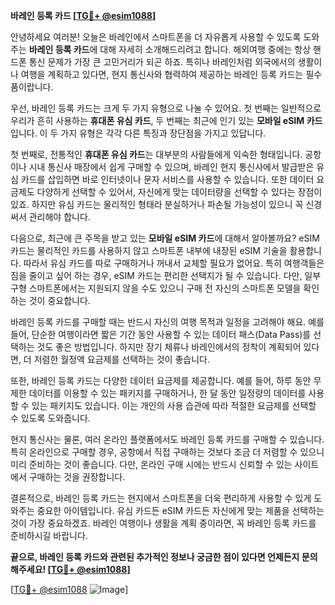 **바레인 등록 카드 [[TG💪+ @esim1088](https://t.me/s/esim1088)]**

안녕하세요 여러분! 오늘은 바레인에서 스마트폰을 더 자유롭게 사용할 수 있도록 도와주는 **바레인 등록 카드**에 대해 자세히 소개해드리려고 합니다. 해외여행 중에는 항상 핸드폰 통신 문제가 가장 큰 고민거리가 되곤 하죠. 특히나 바레인처럼 외국에서의 생활이나 여행을 계획하고 있다면, 현지 통신사와 협력하여 제공하는 바레인 등록 카드는 필수품이랍니다.

우선, 바레인 등록 카드는 크게 두 가지 유형으로 나눌 수 있어요. 첫 번째는 일반적으로 우리가 흔히 사용하는 **휴대폰 유심 카드**, 두 번째는 최근에 인기 있는 **모바일 eSIM 카드**입니다. 이 두 가지 유형은 각각 다른 특징과 장단점을 가지고 있답니다.

첫 번째로, 전통적인 **휴대폰 유심 카드**는 대부분의 사람들에게 익숙한 형태입니다. 공항이나 시내 통신사 매장에서 쉽게 구매할 수 있으며, 바레인 현지 통신사에서 발급받은 유심 카드를 삽입하면 바로 인터넷이나 문자 서비스를 사용할 수 있습니다. 또한 데이터 요금제도 다양하게 선택할 수 있어서, 자신에게 맞는 데이터량을 선택할 수 있다는 장점이 있죠. 하지만 유심 카드는 물리적인 형태라 분실하거나 파손될 가능성이 있으니 꼭 신경 써서 관리해야 합니다.

다음으로, 최근에 큰 주목을 받고 있는 **모바일 eSIM 카드**에 대해서 알아볼까요? eSIM 카드는 물리적인 카드를 사용하지 않고 스마트폰 내부에 내장된 eSIM 기술을 활용합니다. 따라서 유심 카드를 따로 구매하거나 꺼내서 교체할 필요가 없어요. 특히 여행객들은 짐을 줄이고 싶어 하는 경우, eSIM 카드는 편리한 선택지가 될 수 있습니다. 다만, 일부 구형 스마트폰에서는 지원되지 않을 수도 있으니 구매 전 자신의 스마트폰 모델을 확인하는 것이 중요합니다.

바레인 등록 카드를 구매할 때는 반드시 자신의 여행 목적과 일정을 고려해야 해요. 예를 들어, 단순한 여행이라면 짧은 기간 동안 사용할 수 있는 데이터 패스(Data Pass)를 선택하는 것도 좋은 방법입니다. 하지만 장기 체류나 바레인에서의 정착이 계획되어 있다면, 더 저렴한 월정액 요금제를 선택하는 것이 좋습니다.

또한, 바레인 등록 카드는 다양한 데이터 요금제를 제공합니다. 예를 들어, 하루 동안 무제한 데이터를 이용할 수 있는 패키지를 구매하거나, 한 달 동안 일정량의 데이터를 사용할 수 있는 패키지도 있습니다. 이는 개인의 사용 습관에 따라 적절한 요금제를 선택할 수 있도록 도와줍니다.

현지 통신사는 물론, 여러 온라인 플랫폼에서도 바레인 등록 카드를 구매할 수 있습니다. 특히 온라인으로 구매할 경우, 공항에서 직접 구매하는 것보다 조금 더 저렴할 수 있으니 미리 준비하는 것이 좋습니다. 다만, 온라인 구매 시에는 반드시 신뢰할 수 있는 사이트에서 구매하는 것을 권장합니다.

결론적으로, 바레인 등록 카드는 현지에서 스마트폰을 더욱 편리하게 사용할 수 있게 도와주는 중요한 아이템입니다. 유심 카드든 eSIM 카드든 자신에게 맞는 제품을 선택하는 것이 가장 중요하겠죠. 바레인 여행이나 생활을 계획 중이라면, 꼭 바레인 등록 카드를 준비하시길 바랍니다.

**끝으로, 바레인 등록 카드와 관련된 추가적인 정보나 궁금한 점이 있다면 언제든지 문의해주세요! [[TG💪+ @esim1088](https://t.me/s/esim1088)]**

[[TG💪+ @esim1088](https://t.me/s/esim1088) ![Image](https://i.postimg.cc/Y0z9fWf4/image.png)]